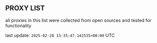 ## PROXY LIST

all proxies in this list were collected from open sources and tested for functionality

last update: `2025-02-28 13:35:47.142535+00:00` UTC